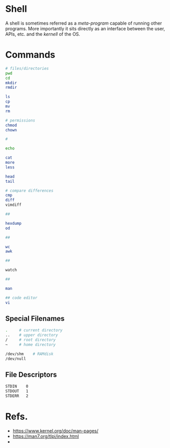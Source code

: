 # Shell
A shell is sometimes referred as a *meta-program* capable of running
other programs.
More importantly it sits directly as an interface between the user, APIs,
etc. and the *kernell* of the OS.

# Commands
```sh
# files/directories
pwd
cd
mkdir
rmdir

ls
cp
mv
rm

# permissions
chmod
chown

#

echo

cat
more
less

head
tail

# compare differences
cmp
diff
vimdiff

##

hexdump
od

##

wc
awk

##

watch

##

man

## code editor
vi
```

## Special Filenames
```sh
.     # current directory
..    # upper directory
/     # root directory
~     # home directory
```

```sh
/dev/shm    # RAMdisk
/dev/null
```

## File Descriptors
```sh
STDIN    0
STDOUT   1
STDERR   2
```

# Refs.
   * https://www.kernel.org/doc/man-pages/
   * https://man7.org/tlpi/index.html
   * 
